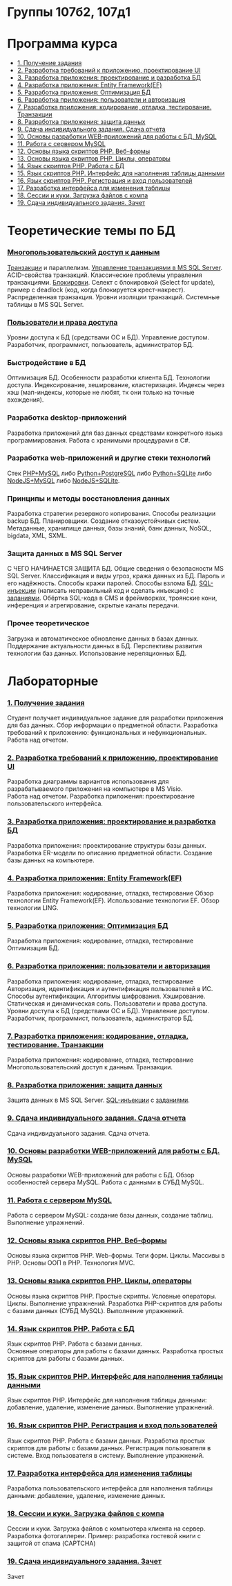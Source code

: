 # Группы 107б2, 107д1

# Программа курса
* [1. Получение задания](program-2024.md#1)
* [2. Разработка требований к приложению, проектирование UI](program-2024.md#2)
* [3. Разработка приложения: проектирование и разработка БД](program-2024.md#3)
* [4. Разработка приложения: Entity Framework(EF)](program-2024.md#4)
* [5. Разработка приложения: Оптимизация БД](program-2024.md#5)
* [6. Разработка приложения: пользователи и авторизация](program-2024.md#6)
* [7. Разработка приложения: кодирование, отладка, тестирование. Транзакции](program-2024.md#7)
* [8. Разработка приложения: защита данных](program-2024.md#8)
* [9. Сдача индивидуального задания. Сдача отчета](program-2024.md#9)
* [10. Основы разработки WEB-приложений для работы с БД. MySQL](program-2024.md#10) 
* [11. Работа с сервером MySQL](program-2024.md#11)
* [12. Основы языка скриптов PHP. Веб-формы](program-2024.md#12)
* [13. Основы языка скриптов PHP. Циклы, операторы](program-2024.md#13)
* [14. Язык скриптов PHP. Работа с БД](program-2024.md#14)
* [15. Язык скриптов PHP. Интерфейс для наполнения таблицы данными](program-2024.md#15)
* [16. Язык скриптов PHP. Регистрация и вход пользователей](program-2024.md#16)
* [17. Разработка интерфейса для изменения таблицы](program-2024.md#17)
* [18. Сессии и куки. Загрузка файлов с компа](program-2024.md#18)
* [19. Сдача индивидуального задания. Зачет](program-2024.md#19)

# Теоретические темы по БД 

### [Многопользовательский доступ к данным](https://cchgeu.ru/upload/iblock/946/plotnikov_lr_bd_6_9.pdf)
[Транзакции](https://info-comp.ru/transactions-in-t-sql) и параллелизм. 
[Управление транзакциями в MS SQL Server](https://professorweb.ru/my/sql-server/2012/level3/3_14.php). ACID-свойства транзакций.
Классические проблемы управления транзакциями. 
[Блокировки](https://professorweb.ru/my/sql-server/2012/level3/3_15.php). Селект с блокировкой (Select for update), пример с deadlock (код, когда блокируется крест-накрест).
Распределенная транзакция. 
Уровни изоляции транзакций.
Системные таблицы в MS SQL Server.

### [Пользователи и права доступа](https://cchgeu.ru/upload/iblock/edc/plotnikov_lr_bd_1_5.pdf)
Уровни доступа к БД (средствами ОС и БД). Управление доступом. Разработчик, программист, пользователь, администратор БД.

### Быстродействие в БД
Оптимизация БД.
Особенности разработки клиента БД. Технологии доступа.
Индексирование, хеширование, кластеризация.
Индексы через хэш (мап-индексы, которые не любят, тк они только на точные вхождения).

### Разработка desktop-приложений
Разработка приложений для баз данных средствами конкретного языка программирования.
Работа с хранимыми процедурами в C#.

### Разработка web-приложений и другие стеки технологий
Стек [PHP+MySQL](https://metanit.com/php/mysql/) либо [Python+PostgreSQL](https://metanit.com/python/database/2.1.php) либо [Python+SQLite](https://metanit.com/python/database/1.1.php) либо [NodeJS+MySQL](https://metanit.com/web/nodejs/8.1.php) либо [NodeJS+SQLite](https://dmitryweiner.github.io/web-lectures/SQLite.html).

### Принципы и методы восстановления данных
Разработка стратегии резервного копирования. 
Способы реализации backup БД. Планировщики. Создание отказоустойчивых систем.
Метаданные, хранилище данных, базы знаний, банк данных, NoSQL, bigdata, XML, SXML.

### Защита данных в MS SQL Server
С ЧЕГО НАЧИНАЕТСЯ ЗАЩИТА БД. Общие сведения о безопасности MS SQL Server.
Классификация и виды угроз, кража данных из БД. Пароль и его надёжность. Способы кражи паролей. Способы взлома БД.
[SQL-инъекции](https://portswigger.net/web-security/learning-paths/sql-injection) (написать неправильный код и сделать инъекцию) с [заданиями](https://portswigger.net/web-security/all-labs#sql-injection).
Обёртка SQL-кода в CMS и фреймворках, троянские кони, инференция и агрегирование, скрытые каналы передачи.

### Прочее теоретическое
Загрузка и автоматическое обновление данных в базах данных. Поддержание актуальности данных в БД. 
Перспективы развития технологии баз данных.
Использование нереляционных БД.


# Лабораторные 

### [1. Получение задания]()

Студент получает индивидуальное  задание для разработки приложения для баз данных. 
Сбор информации о предметной области. 
Разработка требований к приложению: функциональных и нефункциональных. 
Работа над отчетом.

### [2. Разработка требований к приложению, проектирование UI]()

Разработка  диаграммы вариантов  использования для разрабатываемого приложения на компьютере в MS Visio.  
Работа над отчетом.
Разработка приложения: проектирование пользовательского интерфейса. 

### [3. Разработка приложения: проектирование и разработка БД]()

Разработка приложения: проектирование структуры базы данных. 
Разработка ER-модели по  описанию предметной области. 
Создание базы данных на компьютере.

### [4. Разработка приложения: Entity Framework(EF)]()

Разработка приложения: кодирование, отладка, тестирование
Обзор технологии Entity Framework(EF). Использование технологии EF. Обзор технологии LING.

### [5. Разработка приложения: Оптимизация БД]()

Разработка приложения: кодирование, отладка, тестирование
Оптимизация БД.

### [6. Разработка приложения: пользователи и авторизация]()

Разработка приложения: кодирование, отладка, тестирование
Авторизация, идентификация и аутентификация пользователей в ИС. Способы аутентификации. 
Алгоритмы шифрования. Хэширование. Статическая и динамическая соль.
Пользователи и права доступа.
Уровни доступа к БД (средствами ОС и БД). Управление доступом. Разработчик, программист, пользователь, администратор БД.

### [7. Разработка приложения: кодирование, отладка, тестирование. Транзакции]()

Разработка приложения: кодирование, отладка, тестирование
Многопользовательский доступ к данным. Транзакции.

### [8. Разработка приложения: защита данных]()

Защита данных в MS SQL Server.
[SQL-инъекции](https://portswigger.net/web-security/learning-paths/sql-injection) с [заданиями](https://portswigger.net/web-security/all-labs#sql-injection).

### [9. Сдача индивидуального задания. Сдача отчета]()

Сдача индивидуального задания. Сдача отчета.

### [10. Основы разработки WEB-приложений для работы с БД. MySQL]()

Основы разработки WEB-приложений для работы с БД. Обзор особенностей сервера MySQL. Работа с данными в СУБД MySQL. 

### [11. Работа с сервером MySQL]()

Работа с сервером MySQL: создание базы данных, создание таблиц.  Выполнение упражнений.

### [12. Основы языка скриптов PHP. Веб-формы]()

Основы языка скриптов PHP. Web-формы. Теги форм. Циклы. Массивы в PHP. Основы ООП в PHP. Технология MVC.

### [13. Основы языка скриптов PHP. Циклы, операторы]()

Основы языка скриптов PHP.
Простые скрипты. Условные операторы. Циклы. Выполнение упражнений.
Разработка PHP-скриптов для работы с базами данных (СУБД MySQL). 
Выполнение упражнений.

### [14. Язык скриптов PHP. Работа с БД]()

Язык скриптов PHP.
Работа с базами данных.  
Основные операторы для работы с базами данных.
Разработка простых скриптов для работы с базами данных.


### [15. Язык скриптов PHP. Интерфейс для наполнения таблицы данными]()

Язык скриптов PHP.
Интерфейс для наполнения таблицы данными: добавление, удаление, изменение данных.
Выполнение упражнений.

### [16. Язык скриптов PHP. Регистрация и вход пользователей]()

Язык скриптов PHP.  Работа с базами данных. 
Разработка простых скриптов для работы с базами данных.
Регистрация пользователя в системе. Вход пользователя в систему. 
Выполнение упражнений.
  
### [17. Разработка интерфейса для изменения таблицы]()

Разработка пользовательского интерфейса для наполнения таблицы данными: добавление, удаление, изменение данных.  
  
### [18. Сессии и куки. Загрузка файлов с компа]()

Сессии и куки. 
Загрузка файлов с компьютера клиента на сервер. 
Разработка фотогаллереи. 
Пример: разработка гостевой книги с защитой от спама (CAPTCHA)

### [19. Сдача индивидуального задания. Зачет]()

Зачет

